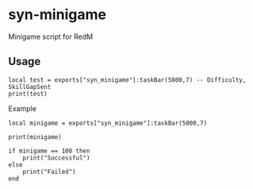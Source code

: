 # syn-minigame

Minigame script for RedM

## Usage
```
local test = exports["syn_minigame"]:taskBar(5000,7) -- Difficulty, SkillGapSent
print(test)
```


Example
```
local minigame = exports["syn_minigame"]:taskBar(5000,7)

print(minigame)

if minigame == 100 then
	print("Successful")
else
	print("Failed")
end
````